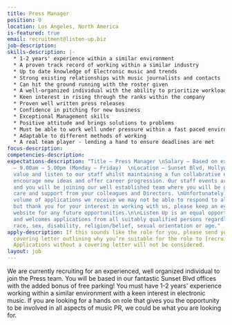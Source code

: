 ```yaml
---
title: Press Manager
position: 0
location: Los Angeles, North America
is-featured: true
email: recruitment@listen-up.biz
job-description: 
skills-description: |-
  * 1-2 years' experience within a similar environment
  * A proven track record of working within a similar industry
  * Up to date knowledge of Electronic music and trends
  * Strong existing relationships with music journalists and contacts
  * Can hit the ground running with the roster given
  * A well-organized individual with the ability to prioritize workload and juggle a variety of different tasks
  * Keen interest in rising through the ranks within the company
  * Proven well written press releases
  * Confidence in pitching for new business
  * Exceptional Management skills
  * Positive attitude and brings solutions to problems
  * Must be able to work well under pressure within a fast paced environment, dealing with Directors & colleagues both in the US and UK
  * Adaptable to different methods of working
  * A real team player - lending a hand to ensure deadlines are met
focus-description: 
competencies-description: 
expectations-description: "Title — Press Manager \nSalary — Based on experience  \nHours
  — 9.00am – 5.00pm (Monday – Friday)  \nLocation — Sunset Blvd, Hollywood \n\nWe
  value and listen to our staff whilst maintaining a fun collabrative environment,
  encourage new ideas and offer career progression. Our staff events are legendary
  and you will be joining our well established team where you will be given genuine
  care and support from your colleagues and Directors. \nUnfortunately due to the
  volume of applications we receive we may not be able to respond to all applications
  but thank you for your interest in working with us, please keep an eye out on our
  website for any future opportunities.\n\nListen Up is an equal opportunities employer
  and welcomes applications from all suitably qualified persons regardless of their
  race, sex, disability, religion/belief, sexual orientation or age."
apply-description: If this sounds like the role for you, please send your email and
  covering letter outlining why you’re suitable for the role to [recruitment@listen-up.biz](mailto:recruitment@listen-up.biz).
  Applications without a covering letter will not be considered.
layout: job
---
```


We are currently recruiting for an experienced, well organized individual to join the Press team. You will be based in our fantastic Sunset Blvd offices with the added bonus of free parking! You must have 1-2 years' experience working within a similar environment with a keen interest in electronic music. If you are looking for a hands on role that gives you the opportunity to be involved in all aspects of music PR, we could be what you are looking for.